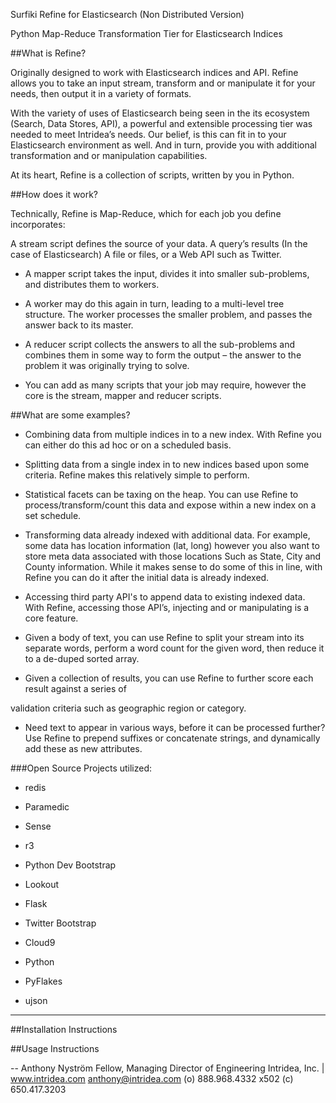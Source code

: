 Surfiki Refine for Elasticsearch (Non Distributed Version)


Python Map-Reduce Transformation Tier for Elasticsearch Indices


##What is Refine?


Originally designed to work with Elasticsearch indices and API. Refine allows you to take an input stream, transform and or manipulate it for your needs, then output it in a variety of formats.


With the variety of uses of Elasticsearch being seen in the its ecosystem (Search, Data Stores, API), a powerful and extensible processing tier was needed to meet Intridea’s needs. Our belief, is this can fit in to your Elasticsearch environment as well. And in turn, provide you with additional transformation and or manipulation capabilities.


At its heart, Refine is a collection of scripts, written by you in Python.


##How does it work?


Technically, Refine is Map-Reduce, which for each job you define incorporates:


A stream script defines the source of your data. A query’s results (In the case of Elasticsearch) A file or files, or a Web API such as Twitter.


 - A mapper script takes the input, divides it into smaller sub-problems, and distributes them to workers. 


 - A worker may do this again in turn, leading to a multi-level tree structure. The worker processes the smaller problem, and passes the answer back to its master.


 - A reducer script collects the answers to all the sub-problems and combines them in some way to form the output – the answer to the problem it was originally trying to solve.


 - You can add as many scripts that your job may require, however the core is the stream, mapper and reducer scripts.


##What are some examples?


- Combining data from multiple indices in to a new index. With Refine you can either do this ad hoc or on a scheduled basis.


- Splitting data from a single index in to new indices based upon some criteria. Refine makes this relatively simple to perform.


- Statistical facets can be taxing on the heap. You can use Refine to process/transform/count this data and expose within a new index on a set schedule.


- Transforming data already indexed with additional data. For example, some data has location information (lat, long) however you also want to store meta data associated with those locations Such as State, City and County information. While it makes sense to do some of this in line, with Refine you can do it after the initial data is already indexed.


- Accessing third party API's to append data to existing indexed data. With Refine, accessing those API’s, injecting and or manipulating is a core feature.


- Given a body of text, you can use Refine to split your stream into its separate words, perform a word count for the given word, then reduce it to a de-duped sorted array.


- Given a collection of results, you can use Refine to further score each result against a series of 

validation criteria such as geographic region or category.


- Need text to appear in various ways, before it can be processed further? Use Refine to prepend suffixes or concatenate strings, and dynamically add these as new attributes.


###Open Source Projects utilized:


- redis

- Paramedic

- Sense

- r3

- Python Dev Bootstrap

- Lookout

- Flask

- Twitter Bootstrap

- Cloud9

- Python

- PyFlakes

- ujson


---


##Installation Instructions


##Usage Instructions


--
Anthony Nyström
Fellow, Managing Director of Engineering
Intridea, Inc. | www.intridea.com
anthony@intridea.com
(o) 888.968.4332 x502
(c) 650.417.3203